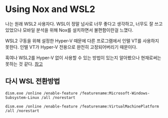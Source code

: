 # Using Nox and WSL2

나는 원래 WSL2 사용자다. WSL이 정말 넘사로 너무 좋다고 생각하고, 너무도 잘 쓰고 있었으나 모바일 분석을 위해 Nox를 설치하면서 불편함이란걸 느꼈다.  

WSL2 구동을 위해 설정한 Hyper-V 때문에 다른 프로그램에서 인텔 VT를 사용하지 못한다. 인텔 VT가 Hyper-V 전용으로 완전히 고정되어버리기 때문이다.

혹여나 WSL2를 Hyper-V 없이 사용할 수 있는 방법이 있는지 알아봤으나 현재로써는 못하는 것 같다. [참고](https://github.com/MicrosoftDocs/WSL/issues/899)

## 다시 WSL 전환방법
```
dism.exe /online /enable-feature /featurename:Microsoft-Windows-Subsystem-Linux /all /norestart

dism.exe /online /enable-feature /featurename:VirtualMachinePlatform /all /norestart
```
